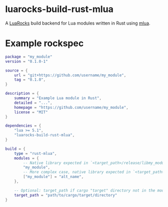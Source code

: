 # luarocks-build-rust-mlua

A [LuaRocks] build backend for Lua modules written in Rust using [mlua].

[LuaRocks]: http://luarocks.org
[mlua]: http://github.com/khvzak/mlua

# Example rockspec

```lua
package = "my_module"
version = "0.1.0-1"

source = {
    url = "git+https://github.com/username/my_module",
    tag = "0.1.0",
}

description = {
    summary = "Example Lua module in Rust",
    detailed = "...",
    homepage = "https://github.com/username/my_module",
    license = "MIT"
}

dependencies = {
    "lua >= 5.1",
    "luarocks-build-rust-mlua",
}

build = {
    type = "rust-mlua",
    modules = {
        -- Native library expected in `<target_path>/release/libmy_module.so` (linux; uses right name on macos/windows)
        "my_module",
        -- More complex case, native library expected in `<target_path>/release/libalt_name.so`
        ["my_module"] = "alt_name",
    },

    -- Optional: target_path if cargo "target" directory not in the module root
    target_path = "path/to/cargo/target/directory"
}
```
